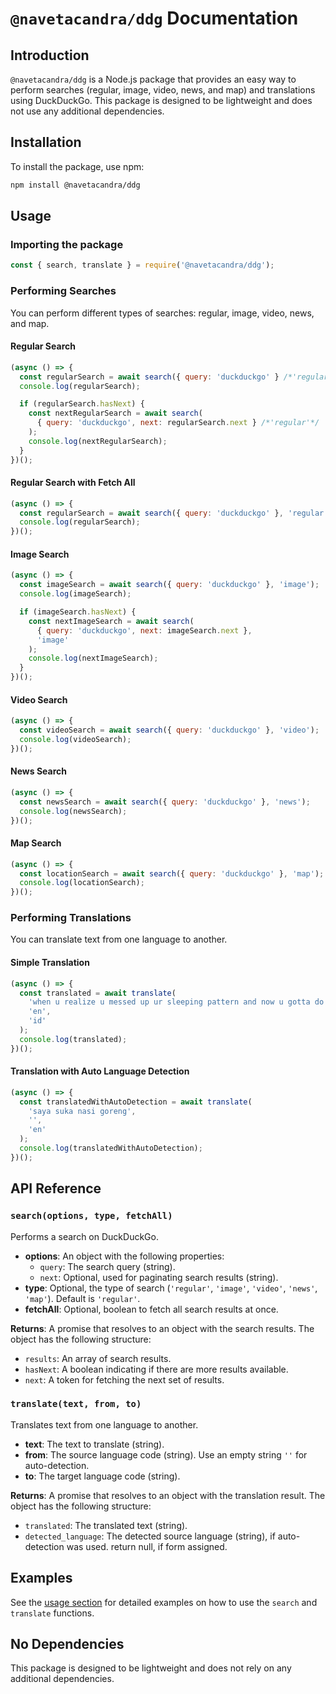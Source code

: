 # `@navetacandra/ddg` Documentation

## Introduction

`@navetacandra/ddg` is a Node.js package that provides an easy way to perform searches (regular, image, video, news, and map) and translations using DuckDuckGo. This package is designed to be lightweight and does not use any additional dependencies.

## Installation

To install the package, use npm:

```bash
npm install @navetacandra/ddg
```

## Usage

### Importing the package

```javascript
const { search, translate } = require('@navetacandra/ddg');
```

### Performing Searches

You can perform different types of searches: regular, image, video, news, and map.

#### Regular Search

```javascript
(async () => {
  const regularSearch = await search({ query: 'duckduckgo' } /*'regular'*/);
  console.log(regularSearch);

  if (regularSearch.hasNext) {
    const nextRegularSearch = await search(
      { query: 'duckduckgo', next: regularSearch.next } /*'regular'*/
    );
    console.log(nextRegularSearch);
  }
})();
```

#### Regular Search with Fetch All

```javascript
(async () => {
  const regularSearch = await search({ query: 'duckduckgo' }, 'regular', true);
  console.log(regularSearch);
})();
```

#### Image Search

```javascript
(async () => {
  const imageSearch = await search({ query: 'duckduckgo' }, 'image');
  console.log(imageSearch);

  if (imageSearch.hasNext) {
    const nextImageSearch = await search(
      { query: 'duckduckgo', next: imageSearch.next },
      'image'
    );
    console.log(nextImageSearch);
  }
})();
```

#### Video Search

```javascript
(async () => {
  const videoSearch = await search({ query: 'duckduckgo' }, 'video');
  console.log(videoSearch);
})();
```

#### News Search

```javascript
(async () => {
  const newsSearch = await search({ query: 'duckduckgo' }, 'news');
  console.log(newsSearch);
})();
```

#### Map Search

```javascript
(async () => {
  const locationSearch = await search({ query: 'duckduckgo' }, 'map');
  console.log(locationSearch);
})();
```

### Performing Translations

You can translate text from one language to another.

#### Simple Translation

```javascript
(async () => {
  const translated = await translate(
    'when u realize u messed up ur sleeping pattern and now u gotta do the 24 hours challenge',
    'en',
    'id'
  );
  console.log(translated);
})();
```

#### Translation with Auto Language Detection

```javascript
(async () => {
  const translatedWithAutoDetection = await translate(
    'saya suka nasi goreng',
    '',
    'en'
  );
  console.log(translatedWithAutoDetection);
})();
```

## API Reference

### `search(options, type, fetchAll)`

Performs a search on DuckDuckGo.

- **options**: An object with the following properties:
  - `query`: The search query (string).
  - `next`: Optional, used for paginating search results (string).
- **type**: Optional, the type of search (`'regular'`, `'image'`, `'video'`, `'news'`, `'map'`). Default is `'regular'`.
- **fetchAll**: Optional, boolean to fetch all search results at once.

**Returns**: A promise that resolves to an object with the search results. The object has the following structure:
- `results`: An array of search results.
- `hasNext`: A boolean indicating if there are more results available.
- `next`: A token for fetching the next set of results.

### `translate(text, from, to)`

Translates text from one language to another.

- **text**: The text to translate (string).
- **from**: The source language code (string). Use an empty string `''` for auto-detection.
- **to**: The target language code (string).

**Returns**: A promise that resolves to an object with the translation result. The object has the following structure:
- `translated`: The translated text (string).
- `detected_language`: The detected source language (string), if auto-detection was used. return null, if form assigned.

## Examples

See the [usage section](#usage) for detailed examples on how to use the `search` and `translate` functions.

## No Dependencies

This package is designed to be lightweight and does not rely on any additional dependencies.
